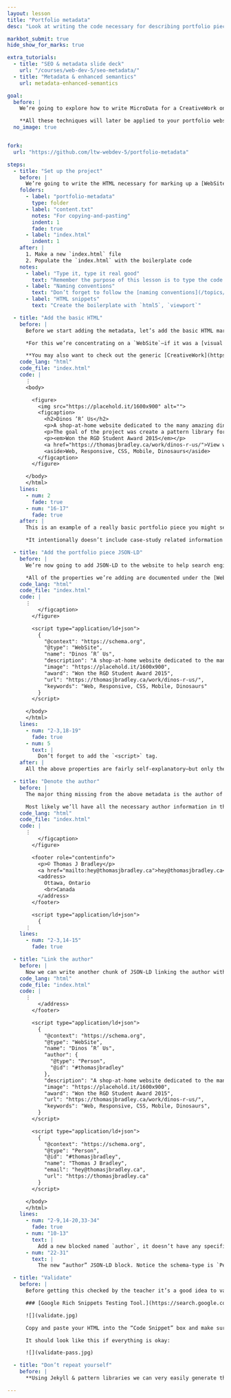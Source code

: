 ```yaml
---
layout: lesson
title: "Portfolio metadata"
desc: "Look at writing the code necessary for describing portfolio piece using MicroData and Schema.org."

markbot_submit: true
hide_show_for_marks: true

extra_tutorials:
  - title: "SEO & metadata slide deck"
    url: "/courses/web-dev-5/seo-metadata/"
  - title: "Metadata & enhanced semantics"
    url: metadata-enhanced-semantics

goal:
  before: |
    We’re going to explore how to write MicroData for a CreativeWork on a fake website so we can look at the important concepts and how to implement them.

    **All these techniques will later be applied to your portfolio website.**
  no_image: true


fork:
  url: "https://github.com/ltw-webdev-5/portfolio-metadata"

steps:
  - title: "Set up the project"
    before: |
      We’re going to write the HTML necessary for marking up a [WebSite](https://schema.org/WebSite) portfolio piece using Schema.org.
    folders:
      - label: "portfolio-metadata"
        type: folder
      - label: "content.txt"
        notes: "For copying-and-pasting"
        indent: 1
        fade: true
      - label: "index.html"
        indent: 1
    after: |
      1. Make a new `index.html` file
      2. Populate the `index.html` with the boilerplate code
    notes:
      - label: "Type it, type it real good"
        text: "Remember the purpose of this lesson is to type the code out yourself—build up that muscle memory in your fingers!"
      - label: "Naming conventions"
        text: "Don’t forget to follow the [naming conventions](/topics/naming-paths-cheat-sheet/#naming-conventions)."
      - label: "HTML snippets"
        text: "Create the boilerplate with `html5`, `viewport`"

  - title: "Add the basic HTML"
    before: |
      Before we start adding the metadata, let’s add the basic HTML markup for a portfolio piece. **Copy the text from `content.txt` to save some time.**

      *For this we’re concentrating on a `WebSite`—if it was a [visual artwork](https://schema.org/VisualArtwork) or a [photograph](https://schema.org/Photograph) there would be other specific properties.*

      **You may also want to check out the generic [CreativeWork](https://schema.org/CreativeWork) that can be applied to non-specific portfolio pieces.**
    code_lang: "html"
    code_file: "index.html"
    code: |
      ⋮
      <body>

        <figure>
          <img src="https://placehold.it/1600x900" alt="">
          <figcaption>
            <h2>Dinos ’R’ Us</h2>
            <p>A shop-at-home website dedicated to the many amazing dinosaur products.</p>
            <p>The goal of the project was create a pattern library for a large-scale website and show pattern examples on a few sample pages.</p>
            <p><em>Won the RGD Student Award 2015</em></p>
            <a href="https://thomasjbradley.ca/work/dinos-r-us/">View website</a>
            <aside>Web, Responsive, CSS, Mobile, Dinosaurs</aside>
          </figcaption>
        </figure>

      </body>
      </html>
    lines:
      - num: 2
        fade: true
      - num: "16-17"
        fade: true
    after: |
      This is an example of a really basic portfolio piece you might see on your website.

      *It intentionally doesn’t include case-study related information to simplify the code in this lesson.*

  - title: "Add the portfolio piece JSON-LD"
    before: |
      We’re now going to add JSON-LD to the website to help search engines understand the content and display better results.

      *All of the properties we’re adding are documented under the [WebSite type on Schema.org](https://schema.org/WebSite).*
    code_lang: "html"
    code_file: "index.html"
    code: |
      ⋮
          </figcaption>
        </figure>

        <script type="application/ld+json">
          {
            "@context": "https://schema.org",
            "@type": "WebSite",
            "name": "Dinos ’R’ Us",
            "description": "A shop-at-home website dedicated to the many amazing dinosaur products.",
            "image": "https://placehold.it/1600x900",
            "award": "Won the RGD Student Award 2015",
            "url": "https://thomasjbradley.ca/work/dinos-r-us/",
            "keywords": "Web, Responsive, CSS, Mobile, Dinosaurs"
          }
        </script>

      </body>
      </html>
    lines:
      - num: "2-3,18-19"
        fade: true
      - num: 5
        text: |
          Don’t forget to add the `<script>` tag.
    after: |
      All the above properties are fairly self-explanatory—but only the most basic ones. Check out the [Schema.org WebSite type](https://schema.org/WebSite) for all the possibilities.

  - title: "Denote the author"
    before: |
      The major thing missing from the above metadata is the author of this creative work—the person who designed it.

      Most likely we’ll have all the necessary author information in the `<footer>` of the website. But we want to link the same information into the JSON-LD.
    code_lang: "html"
    code_file: "index.html"
    code: |
      ⋮
          </figcaption>
        </figure>

        <footer role="contentinfo">
          <p>© Thomas J Bradley</p>
          <a href="mailto:hey@thomasjbradley.ca">hey@thomasjbradley.ca</a>
          <address>
            Ottawa, Ontario
            <br>Canada
          </address>
        </footer>

        <script type="application/ld+json">
          {
      ⋮
    lines:
      - num: "2-3,14-15"
        fade: true

  - title: "Link the author"
    before: |
      Now we can write another chunk of JSON-LD linking the author with the creative work.
    code_lang: "html"
    code_file: "index.html"
    code: |
      ⋮
          </address>
        </footer>

        <script type="application/ld+json">
          {
            "@context": "https://schema.org",
            "@type": "WebSite",
            "name": "Dinos ’R’ Us",
            "author": {
              "@type": "Person",
              "@id": "#thomasjbradley"
            },
            "description": "A shop-at-home website dedicated to the many amazing dinosaur products.",
            "image": "https://placehold.it/1600x900",
            "award": "Won the RGD Student Award 2015",
            "url": "https://thomasjbradley.ca/work/dinos-r-us/",
            "keywords": "Web, Responsive, CSS, Mobile, Dinosaurs",
          }
        </script>

        <script type="application/ld+json">
          {
            "@context": "https://schema.org",
            "@type": "Person",
            "@id": "#thomasjbradley",
            "name": "Thomas J Bradley",
            "email": "hey@thomasjbradley.ca",
            "url": "https://thomasjbradley.ca"
          }
        </script>

      </body>
      </html>
    lines:
      - num: "2-9,14-20,33-34"
        fade: true
      - num: "10-13"
        text: |
          Add a new blocked named `author`, it doesn’t have any specific information, it just links to another JSON-LD block.
      - num: "22-31"
        text: |
          The new “author” JSON-LD block. Notice the schema-type is `Person`.

  - title: "Validate"
    before: |
      Before getting this checked by the teacher it’s a good idea to validate it. Google’s Rich Snippets Testing Tool allows you to paste the metadata enhanced HTML and it will extract the information out of it. If the tool finds any errors they’ll be displayed on the side.

      ### [Google Rich Snippets Testing Tool.](https://search.google.com/structured-data/testing-tool)

      ![](validate.jpg)

      Copy and paste your HTML into the “Code Snippet” box and make sure there are no red errors.

      It should look like this if everything is okay:

      ![](validate-pass.jpg)

  - title: "Don’t repeat yourself"
    before: |
      **Using Jekyll & pattern libraries we can very easily generate the JSON-LD information for every portfolio piece at the same time we generate the pages themselves.**

---
```

